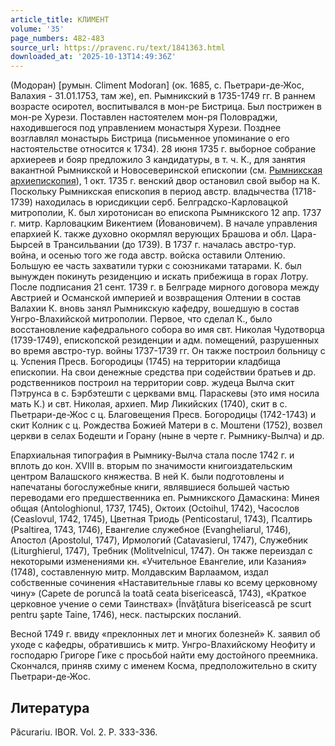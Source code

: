 ```yaml
---
article_title: КЛИМЕНТ
volume: '35'
page_numbers: 482-483
source_url: https://pravenc.ru/text/1841363.html
downloaded_at: '2025-10-13T14:49:36Z'
---
```


(Модоран) [румын. Climent Modoran] (ок. 1685, с. Пьетрари-де-Жос, Валахия - 31.01.1753, там же), еп. Рымникский в 1735-1749 гг. В раннем возрасте осиротел, воспитывался в мон-ре Бистрица. Был пострижен в мон-ре Хурези. Поставлен настоятелем мон-ря Половраджи, находившегося под управлением монастыря Хурези. Позднее возглавлял монастырь Бистрица (письменное упоминание о его настоятельстве относится к 1734). 28 июня 1735 г. выборное собрание архиереев и бояр предложило 3 кандидатуры, в т. ч. К., для занятия вакантной Рымникской и Новосеверинской епископии (см. [Рымникская архиепископия](<https://pravenc.ru/text/Рымникская архиепископия.html>)), 1 окт. 1735 г. венский двор остановил свой выбор на К. Поскольку Рымникская епископия в период австр. владычества (1718-1739) находилась в юрисдикции серб. Белградско-Карловацкой митрополии, К. был хиротонисан во епископа Рымникского 12 апр. 1737 г. митр. Карловацким Викентием (Йовановичем). В начале управления епархией К. также духовно окормлял верующих Брашова и обл. Цара-Бырсей в Трансильвании (до 1739). В 1737 г. началась австро-тур. война, и осенью того же года австр. войска оставили Олтению. Большую ее часть захватили турки с союзниками татарами. К. был вынужден покинуть резиденцию и искать прибежища в горах Лотру. После подписания 21 сент. 1739 г. в Белграде мирного договора между Австрией и Османской империей и возвращения Олтении в состав Валахии К. вновь занял Рымникскую кафедру, вошедшую в состав Унгро-Влахийской митрополии. Первое, что сделал К., было восстановление кафедрального собора во имя свт. Николая Чудотворца (1739-1749), епископской резиденции и адм. помещений, разрушенных во время австро-тур. войны 1737-1739 гг. Он также построил больницу с ц. Успения Пресв. Богородицы (1745) на территории кладбища епископии. На свои денежные средства при содействии братьев и др. родственников построил на территории совр. жудеца Вылча скит Пэтрунса в с. Бэрбэтешти с церквами вмц. Параскевы (это имя носила мать К.) и свт. Николая, архиеп. Мир Ликийских (1740), скит в с. Пьетрари-де-Жос с ц. Благовещения Пресв. Богородицы (1742-1743) и скит Колник с ц. Рождества Божией Матери в с. Моштени (1752), возвел церкви в селах Бодешти и Горану (ныне в черте г. Рымнику-Вылча) и др.

Епархиальная типография в Рымнику-Вылча стала после 1742 г. и вплоть до кон. XVIII в. вторым по значимости книгоиздательским центром Валашского княжества. В ней К. были подготовлены и напечатаны богослужебные книги, являвшиеся большей частью переводами его предшественника еп. Рымникского Дамаскина: Минея общая (Antologhionul, 1737, 1745), Октоих (Octoihul, 1742), Часослов (Ceaslovul, 1742, 1745), Цветная Триодь (Penticostarul, 1743), Псалтирь (Psaltirea, 1743, 1746), Евангелие служебное (Evangheliarul, 1746), Апостол (Apostolul, 1747), Ирмологий (Catavasierul, 1747), Служебник (Liturghierul, 1747), Требник (Molitvelnicul, 1747). Он также переиздал c некоторыми изменениями кн. «Учительное Евангелие, или Казания» (1748), составленную митр. Молдавским Варлаамом, издал собственные сочинения «Наставительные главы ко всему церковному чину» (Capete de poruncă la toată ceata bisericească, 1743), «Краткое церковное учение о семи Таинствах» (Învăţătura bisericească pe scurt pentru şapte Taine, 1746), неск. пастырских посланий.

Весной 1749 г. ввиду «преклонных лет и многих болезней» К. заявил об уходе с кафедры, обратившись к митр. Унгро-Влахийскому Неофиту и господарю Григоре Гике с просьбой найти ему достойного преемника. Скончался, приняв схиму с именем Косма, предположительно в скиту Пьетрари-де-Жос.

## Литература

Păcurariu. IBOR. Vol. 2. P. 333-336.
